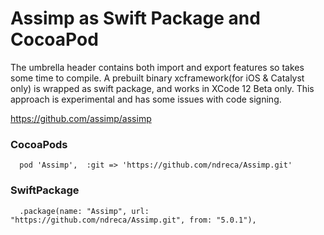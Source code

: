 # Assimp as Swift Package and CocoaPod

The umbrella header contains both import and export features so takes some time to compile.
A prebuilt binary xcframework(for iOS & Catalyst only) is wrapped as swift package, and works in XCode 12 Beta only. 
This approach is experimental and has some issues with code signing.

https://github.com/assimp/assimp

### CocoaPods
```
  pod 'Assimp',  :git => 'https://github.com/ndreca/Assimp.git'
```

### SwiftPackage
```
  .package(name: "Assimp", url: "https://github.com/ndreca/Assimp.git", from: "5.0.1"),
```
